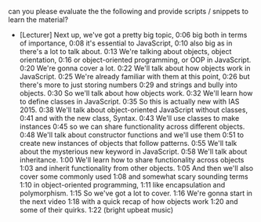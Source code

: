can you please evaluate the the following and provide scripts / snippets to learn the material? 




- [Lecturer] Next up, we've got a pretty big topic,
0:06
big both in terms of importance,
0:08
it's essential to JavaScript,
0:10
also big as in there's a lot to talk about.
0:13
We're talking about objects, object orientation,
0:16
or object-oriented programming, or OOP in JavaScript.
0:20
We're gonna cover a lot.
0:22
We'll talk about how objects work in JavaScript.
0:25
We're already familiar with them at this point,
0:26
but there's more to just storing numbers
0:29
and strings and bully into objects.
0:30
So we'll talk about how objects work.
0:32
We'll learn how to define classes in JavaScript.
0:35
So this is actually new with IAS 2015.
0:38
We'll talk about object-oriented JavaScript without classes,
0:41
and with the new class, Syntax.
0:43
We'll use classes to make instances
0:45
so we can share functionality across different objects.
0:48
We'll talk about constructor functions and we'll use them
0:51
to create new instances of objects that follow patterns.
0:55
We'll talk about the mysterious new keyword in JavaScript.
0:58
We'll talk about inheritance.
1:00
We'll learn how to share functionality across objects
1:03
and inherit functionality from other objects.
1:05
And then we'll also cover some commonly used
1:08
and somewhat scary sounding terms
1:10
in object-oriented programming,
1:11
like encapsulation and polymorphism.
1:15
So we've got a lot to cover.
1:16
We're gonna start in the next video
1:18
with a quick recap of how objects work
1:20
and some of their quirks.
1:22
(bright upbeat music)